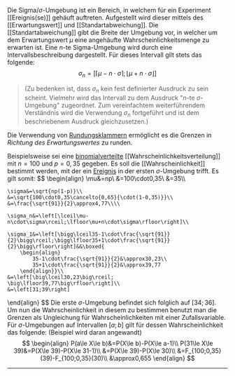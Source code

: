 Die Sigma/$\sigma$-Umgebung ist ein Bereich, in welchem für ein Experiment [[Ereignis(se)]] gehäuft auftreten. Aufgestellt wird dieser mittels des [[Erwartungswert]] und [[Standartabweichung]]. Die [[Standartabweichung]] gibt die Breite der Umgebung vor, in welcher um dem Erwartungswert $\mu$ eine angehäufte Wahrscheinlichkeitsmenge zu erwarten ist.
Eine $n$-te Sigma-Umgebung wird durch eine Intervallsbeschreibung dargestellt.
Für dieses Intervall gilt stets das folgende:
$$
\sigma_n=\left[\lceil\mu-n\cdot\sigma\rceil;\lfloor\mu+n\cdot\sigma\rfloor\right]
$$
>(Zu bedenken ist, dass $\sigma_n$ kein fest definierter Ausdruck zu sein scheint. Vielmehr wird das Intervall zu dem Ausdruck "$n$-te $\sigma$-Umgebung" zugeordnet. Zum vereinfachtem weiterführendem Verständnis wird die Verwendung $\sigma_n$ fortgeführt und ist dem beschriebenem Ausdruck gleichzusetzen.)

Die Verwendung von [Rundungsklammern](Runden) ermöglicht es die Grenzen in *Richtung des Erwartungswertes* zu runden.

Beispielsweise sei eine [binomialverteilte](Binomialverteilung.md) [[Wahrscheinlichkeitsverteilung]] mit $n=100$ und $p=0,35$ gegeben. Es soll die [[Wahrscheinlichkeit]] bestimmt werden, mit der ein [Ereignis](Ereignis(se)) in der ersten $\sigma$-Umgebung trifft.
Es gilt somit:
$$
\begin{align}
	\mu&=np\\
	&=100\cdot0,35\\
	&=35\\\\
	
	\sigma&=\sqrt{np(1-p)}\\
	&=\sqrt{100\cdot0,35\cancelto{0,65}{\cdot(1-0,35)}}\\
	&=\frac{\sqrt{91}}{2}\approx4,77\\\\
	
	\sigma_n&=\left[\lceil\mu-n\cdot\sigma\rceil;\lfloor\mu+n\cdot\sigma\rfloor\right]\\
	
	\sigma_1&=\left[\bigg\lceil35-1\cdot\frac{\sqrt{91}}{2}\bigg\rceil;\bigg\lfloor35+1\cdot\frac{\sqrt{91}}{2}\bigg\rfloor\right]&&\boxed{
		\begin{align}
			35-1\cdot\frac{\sqrt{91}}{2}&\approx30,23\\
			35+1\cdot\frac{\sqrt{91}}{2}&\approx39,77
		\end{align}}\\
	&=\left[\big\lceil30,23\big\rceil;
	\big\lfloor39,77\big\rfloor\right]\\
	&=\left[31;39\right]
\end{align}
$$
Die erste $\sigma$-Umgebung befindet sich folglich auf $\left[34;36\right]$. Um nun die Wahrscheinlichkeit in diesem zu bestimmen benutzt man die Grenzen als Ungleichung für Wahrscheinlichkeiten mit einer Zufallsvariable.
Für $\sigma$-Umgebungen auf Intervallen $\left[a;b\right]$ gilt für dessen Wahrscheinlichkeit das folgende: (Beispiel wird daran angewandt)
$$
\begin{align}
	P(a\le X\le b)&=P(X\le b)-P(X\le a-1)\\
	P(31\le X\le 39)&=P(X\le 39)-P(X\le 31-1)\\
	&=P(X\le 39)-P(X\le 30)\\
	&=F_{100;0,35}(39)-F_{100;0,35}(30)\\
	&\approx0,655
\end{align}
$$

---